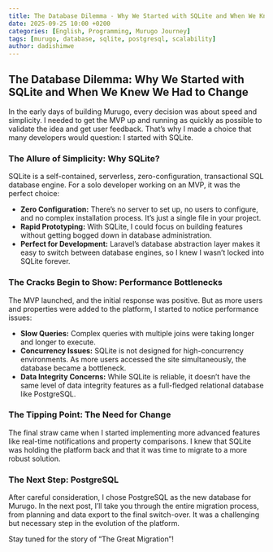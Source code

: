 ```yaml
---
title: The Database Dilemma - Why We Started with SQLite and When We Knew We Had to Change
date: 2025-09-25 10:00 +0200
categories: [English, Programming, Murugo Journey]
tags: [murugo, database, sqlite, postgresql, scalability]
author: dadishimwe
---
```


## The Database Dilemma: Why We Started with SQLite and When We Knew We Had to Change

In the early days of building Murugo, every decision was about speed and simplicity. I needed to get the MVP up and running as quickly as possible to validate the idea and get user feedback. That’s why I made a choice that many developers would question: I started with SQLite.

### The Allure of Simplicity: Why SQLite?

SQLite is a self-contained, serverless, zero-configuration, transactional SQL database engine. For a solo developer working on an MVP, it was the perfect choice:

- **Zero Configuration:** There’s no server to set up, no users to configure, and no complex installation process. It’s just a single file in your project.
- **Rapid Prototyping:** With SQLite, I could focus on building features without getting bogged down in database administration.
- **Perfect for Development:** Laravel’s database abstraction layer makes it easy to switch between database engines, so I knew I wasn’t locked into SQLite forever.

### The Cracks Begin to Show: Performance Bottlenecks

The MVP launched, and the initial response was positive. But as more users and properties were added to the platform, I started to notice performance issues:

- **Slow Queries:** Complex queries with multiple joins were taking longer and longer to execute.
- **Concurrency Issues:** SQLite is not designed for high-concurrency environments. As more users accessed the site simultaneously, the database became a bottleneck.
- **Data Integrity Concerns:** While SQLite is reliable, it doesn’t have the same level of data integrity features as a full-fledged relational database like PostgreSQL.

### The Tipping Point: The Need for Change

The final straw came when I started implementing more advanced features like real-time notifications and property comparisons. I knew that SQLite was holding the platform back and that it was time to migrate to a more robust solution.

### The Next Step: PostgreSQL

After careful consideration, I chose PostgreSQL as the new database for Murugo. In the next post, I’ll take you through the entire migration process, from planning and data export to the final switch-over. It was a challenging but necessary step in the evolution of the platform.

Stay tuned for the story of “The Great Migration”!

